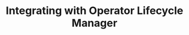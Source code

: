 ---
title: Integrating with Operator Lifecycle Manager
linkTitle: Integrating with OLM
weight: 200
---